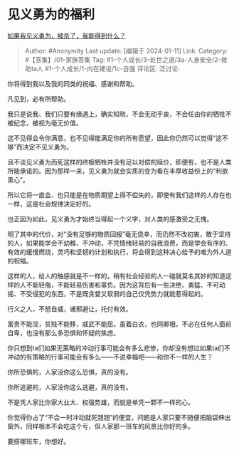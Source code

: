 # 见义勇为的福利
[如果我见义勇为，被杀了，我能得到什么？](https://www.zhihu.com/question/329837267/answer/3358716260)

> Author: #Anonymity
> Last update: [编辑于 2024-01-11]
> Link:
> Category:  #【答集】/01-家族答集 
> Tag: #1-个人成长/3-处世之道/3a-人身安全/2-救助ta人 #1-个人成长/1-内在建设/1c-自强 
> 评论区:
> 泛讨论:

你将得到我以及我的同类的祝福、感谢和帮助。

凡见到，必有所帮助。

我只是说我、我们只要有缘遇上，确实知晓，不会无动于衷，不会任由你的牺牲不被纪念，被视为毫无价值。

这不见得会令你满意，也不见得能满足你的所有愿望，因此你仍然可以觉得“这不够”而决定不见义勇为。

且不谈见义勇为而死这样的终极牺牲并没有足以对偿的赎价，即便有，也不是人类所能承诺的。因为那样一来，见义勇为就会实质的变为看在丰厚收益份上的“利欲熏心”。

所以它将一直会、也只能是在物质期望上得不偿失的，即使有我们这样的人存在也一样，这是社会规律决定好的。

也正因为如此，见义勇为才始终当得起一个义字，对人类的感激受之无愧。

明了其中的代价，对“没有足够的物质回报”毫无侥幸，而仍然不改初衷，敢于坚持的人，如果能学会不幼稚、不冲动，不凭情绪轻易的自我浪费，而是学会有序的、有效的缓慢燃烧，灵巧和坚韧的计划和执行，将会得到这种决心给予的难为外人道的祝福。

这样的人，给人的触感就是不一样的，稍有社会经验的人一碰就莫名其妙的知道这样的人不能轻侮，不能轻易伤害和辜负。因为这背后有一些决绝、勇猛、不可动摇、不受侵犯的东西，不是既贪婪又软弱的自己仅凭势力就能惹得起的。

行义之人，不怒自威，诸邪避让，托付有效。

富贵不能淫，贫贱不能移，威武不能屈。虽着白衣，也同卿相，不必在任何人面前自卑，也没有那么多恐惧和怀疑的焦虑。

你只想到ta们如果无策略的冲动行事可能会有多么悲惨，你却没有想过如果ta们不冲动的有策略的行事可能会有多么——不说幸福吧——和你不一样的人生？

你所恐惧的，人家没你这么恐惧，真的没有。

你所逃避的，人家没你这么逃避，真的没有。

不是凭人家比你家大业大、权强势雄，而就是单凭一颗不一样的心。

你觉得你占了“不会一时冲动就死翘翘”的便宜，问题是人家只要不随便把脑袋伸出窗外，同样根本不会吃这个亏，但人家那一班车的风景比你好的多。

要搭哪班车，你想好。
